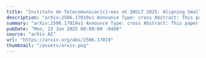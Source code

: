 ```yaml
---
title: "Instituto de Telecomunicac{c}~oes at IWSLT 2025: Aligning Small-Scale Speech and Language Models for Speech-to-Text Learning"
description: "arXiv:2506.17019v1 Announce Type: cross Abstract: This paper presents the IT-IST submission to the IWSLT 2025 Shared Task on Instruction Following Speech Processing. We submit results for the Short Track, i.e., speech recognition, translation, and spoken question answering. Our model is a unified speech-to-text model that integrates a pre-trained continuous speech encoder and text decoder through a first phase of modality alignment and a second phase of instruction fine-tuning. Crucially, we focus on using small-scale language model backbones (< 2B) and restrict to high-quality, CC-BY data along with synthetic data generation to supplement existing resources."
summary: "arXiv:2506.17019v1 Announce Type: cross Abstract: This paper presents the IT-IST submission to the IWSLT 2025 Shared Task on Instruction Following Speech Processing. We submit results for the Short Track, i.e., speech recognition, translation, and spoken question answering. Our model is a unified speech-to-text model that integrates a pre-trained continuous speech encoder and text decoder through a first phase of modality alignment and a second phase of instruction fine-tuning. Crucially, we focus on using small-scale language model backbones (< 2B) and restrict to high-quality, CC-BY data along with synthetic data generation to supplement existing resources."
pubDate: "Mon, 23 Jun 2025 00:00:00 -0400"
source: "arXiv AI"
url: "https://arxiv.org/abs/2506.17019"
thumbnail: "/assets/arxiv.png"
---
```


